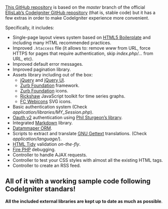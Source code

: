 [This GitHub repository](https://github.com/Stolz/CodeIgniter) is based on the *master* branch of the official [EllisLab’s CodeIgniter GitHub repository](https://github.com/EllisLab/CodeIgniter) (that is, stable code) but it has a few extras in order to make CodeIgniter experience more convenient.

Specifically, it includes:

 - Single-page layout views system based on [HTML5 Boilerplate](http://html5boilerplate.com) and including many HTML recommended practices.
 - Improved `.htaccess` file (it allows to: remove *www* from URL, force HTTPS for pages that require authentication, skip *index.php/...* from URL, etc).
 - Improved default error messages.
 - Improved pagination library.
 - Assets library including out of the box:
   - [jQuery](http://jquery.com) and [jQuery UI](http://jqueryui.com).
   - [Zurb Foundation](http://foundation.zurb.com) framework.
   - [Zurb Foundation](http://www.zurb.com/playground/foundation-icons) icons.
   - [Rickshaw](http://code.shutterstock.com/rickshaw) JavaScript toolkit for time series graphs.
   - [FC Webicons](http://fairheadcreative.com/blog/fc-webicons-set-launched) SVG icons.
 - Basic authentication system (Check *application/libraries/MY_Session.php*).
 - [Oauth v2](http://oauth.net/2/) authentication using [Phil Sturgeon’s library](https://github.com/philsturgeon/codeigniter-oauth2).
 - Integrated [Markdown](http://daringfireball.net/projects/markdown) library.
 - [Datammaper ORM](http://datamapper.wanwizard.eu).
 - Scripts to extract and translate [GNU Gettext](http://www.gnu.org/software/gettext) translations. (Check *application/language/*).
 - [HTML Tidy](http://tidy.sourceforge.net) validation *on-the-fly*.
 - [Fire PHP](http://www.firephp.org) debugging.
 - Controller to handle AJAX requests.
 - Controller to test your CSS styles with almost all the existing HTML tags.
 - Controller to create an RSS feed.


## All of it with a working sample code following CodeIgniter standars!

 **All the included external libraries are kept up to date as much as possible**.

